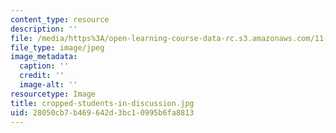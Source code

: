 ```yaml
---
content_type: resource
description: ''
file: /media/https%3A/open-learning-course-data-rc.s3.amazonaws.com/11-124-introduction-to-education-looking-forward-and-looking-back-on-education-fall-2011/28050cb7b469642d3bc10995b6fa8813_cropped-students-in-discussion.jpg
file_type: image/jpeg
image_metadata:
  caption: ''
  credit: ''
  image-alt: ''
resourcetype: Image
title: cropped-students-in-discussion.jpg
uid: 28050cb7-b469-642d-3bc1-0995b6fa8813
---
```

